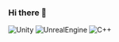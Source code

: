 ### Hi there 👋

<!--
**Meang27/Meang27** is a ✨ _special_ ✨ repository because its `README.md` (this file) appears on your GitHub profile.

Here are some ideas to get you started:

- 🔭 I’m currently working on ...
- 🌱 I’m currently learning ...
- 👯 I’m looking to collaborate on ...
- 🤔 I’m looking for help with ...
- 💬 Ask me about ...
- 📫 How to reach me: ...
- 😄 Pronouns: ...
- ⚡ Fun fact: ...
-->

![Unity](https://img.shields.io/badge/Unity-000000?style=flat-square&logo=Unity&logoColor=white)   ![UnrealEngine](https://img.shields.io/badge/UnrealEngine-0E1128?style=flat-square&logo=UnrealEngine&logoColor=white)   ![C++](https://img.shields.io/badge/C++-00599C?style=flat-square&logo=C++&logoColor=white)
